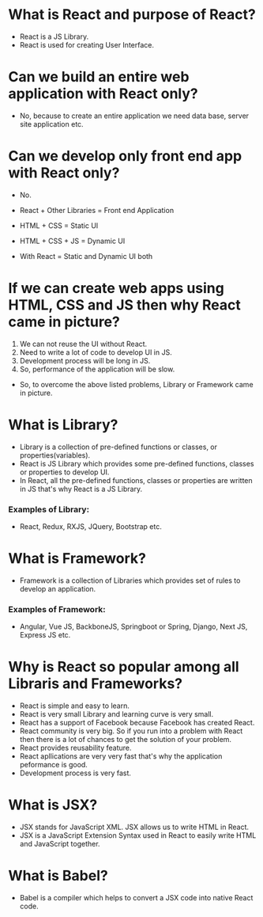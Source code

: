 
# What is React and purpose of React?

* React is a JS Library.
* React is used for creating User Interface.

# Can we build an entire web application with React only?

* No, because to create an entire application we need data base, server site application etc.

# Can we develop only front end app with React only?

* No.

* React + Other Libraries = Front end Application

* HTML + CSS = Static UI
* HTML + CSS + JS = Dynamic UI

* With React = Static and Dynamic UI both

# If we can create web apps using HTML, CSS and JS then why React came in picture?

1. We can not reuse the UI without React.
2. Need to write a lot of code to develop UI in JS.
3. Development process will be long in JS.
4. So, performance of the application will be slow.

* So, to overcome the above listed problems, Library or Framework came in picture.

# What is Library?

* Library is a collection of pre-defined functions or classes, or properties(variables).
* React is JS Library which provides some pre-defined functions, classes or properties to develop UI.
* In React, all the pre-defined functions, classes or properties are written in JS that's why React 
is a JS Library.

### Examples of Library:
* React, Redux, RXJS, JQuery, Bootstrap etc.

# What is Framework?

* Framework is a collection of Libraries which provides set of rules to develop an application.

### Examples of Framework:
* Angular, Vue JS, BackboneJS, Springboot or Spring, Django, Next JS, Express JS etc.

# Why is React so popular among all Libraris and Frameworks?

* React is simple and easy to learn.
* React is very small Library and learning curve is very small.
* React has a support of Facebook because Facebook has created React.
* React community is very big. So if you run into a problem with React then there is a lot of chances 
to get the solution of your problem.
* React provides reusability feature.
* React apllications are very very fast that's why the application peformance is good.
* Development process is very fast.


# What is JSX?

* JSX stands for JavaScript XML. JSX allows us to write HTML in React.
* JSX is a JavaScript Extension Syntax used in React to easily write HTML and JavaScript together.

# What is Babel?

* Babel is a compiler which helps to convert a JSX code into native React code.